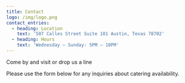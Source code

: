 ```yaml
---
title: Contact
logo: /img/logo.png
contact_entries:
  - heading: Location
    text: '507 Calles Street Suite 101 Austin, Texas 78702'
  - heading: Hours
    text: 'Wednesday – Sunday: 5PM – 10PM'
---
```

Come by and visit or drop us a line

Please use the form below for any inquiries about catering availability.
